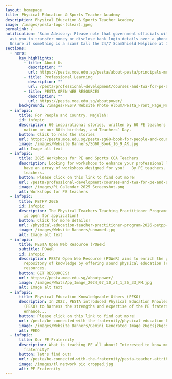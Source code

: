 ```yaml
---
layout: homepage
title: Physical Education & Sports Teacher Academy
description: Physical Education & Sports Teacher Academy
image: /images/pesta-logo-(clear).jpeg
permalink: /
notification: "Scam Advisory: Please note that government officials will never
  ask you to transfer money or disclose bank login details over a phone call.
  Unsure if something is a scam? Call the 24/7 ScamShield Helpline at 1799."
sections:
  - hero:
      key_highlights:
        - title: About Us
          description: ""
          url: https://pesta.moe.edu.sg/pesta/about-pesta/principals-message/
        - title: Professional Learning
          description: ""
          url: /pesta/professional-development/courses-and-twa-for-pe-and-sports-teachers/
        - title: PESTA OPEN WEB RESOURCES
          description: ""
          url: https://pesta.moe.edu.sg/aboutpower/
      background: /images/PESTA Website Photo Album/Pesta_Front_Page_New.gif
  - infopic:
      title: For People and Country. Majulah!
      id: infopic
      description: 60 inspirational stories, written by 60 PE teachers. A gift to the
        nation on our 60th birthday, and Teachers’ Day.
      button: Click to read the stories
      url: https://pesta.moe.edu.sg/pesta-sg60-book-for-people-and-country-majulah/
      image: /images/Website Banners/SG60_Book_16_9_AR.jpg
      alt: Image alt text
  - infopic:
      title: 2025 Workshops for PE and Sports CCA Teachers
      description: Looking for workshops to enhance your professional learning? We
        have an array of workshops designed for you!   By PE teachers. For PE
        teachers.
      button: Please click on this link to find out more!
      url: /pesta/professional-development/courses-and-twa-for-pe-and-sports-teachers/
      image: /images/PL_Calendar_2025_Screenshot.png
      alt: Workshops for PE teachers
  - infopic:
      title: PETPP 2026
      id: infopic
      description: The Physical Teachers Teaching Practitioner Programme (PETPP) 2026
        is open for application!
      button: Click for more details!
      url: /physical-education-teacher-practitioner-program-2026-petpp-2026/
      image: /images/Website Banners/unnamed.jpg
      alt: Image alt text
  - infopic:
      title: PESTA Open Web Resource (POWeR)
      subtitle: POWeR
      id: infopic
      description: PESTA Open Web Resource (POWeR) aims to enrich the global
        repository of knowledge by offering sound physical education (PE)
        resources.
      button: GET RESOURCES!
      url: https://pesta.moe.edu.sg/aboutpower/
      image: /images/WhatsApp_Image_2024_07_10_at_1_26_33_PM.jpg
      alt: Image alt text
  - infopic:
      title: Physical Education Knowledgeable Others (PEKO)
      description: In 2022, PESTA introduced Physical Education Knowledgeable Others
        (PEKO) to harness the strengths and expertise of the PE fraternity to
        enhance...
      button: Please click on this link to find out more!
      url: /pesta/be-connected-with-the-fraternity/physical-education-knowledgeable-others-peko
      image: /images/Website Banners/Gemini_Generated_Image_z6gcsjz6gcsjz6gc.png
      alt: PEKO
  - infopic:
      title: Our PE Fraternity
      description: What is teaching PE all about? Interested to know more about the PE
        fraternity?
      button: let's find out!
      url: /pesta/be-connected-with-the-fraternity/pesta-teacher-attributes/
      image: /images/tl network pic cropped.jpg
      alt: PE Fraternity
---
```

